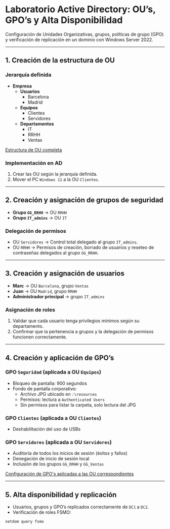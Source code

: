 # Laboratorio Active Directory: OU’s, GPO’s y Alta Disponibilidad

Configuración de Unidades Organizativas, grupos, políticas de grupo (GPO) y verificación de replicación en un dominio con Windows Server 2022.

---

## 1. Creación de la estructura de OU

### Jerarquía definida
- **Empresa**  
  - **Usuarios**  
    - Barcelona  
    - Madrid  
  - **Equipos**  
    - Clientes  
    - Servidores  
  - **Departamentos**  
    - IT  
    - RRHH  
    - Ventas  
	
[Estructura de OU completa](../images/ou.png)

### Implementación en AD
1. Crear las OU según la jerarquía definida.  
2. Mover el PC `Windows 11` a la OU `Clientes`.

---

## 2. Creación y asignación de grupos de seguridad

- **Grupo `GG_RRHH`** → OU `RRHH`  
- **Grupo `IT_admins`** → OU `IT`  

### Delegación de permisos
- OU `Servidores` → Control total delegado al grupo `IT_admins`.  
- OU `RRHH` → Permisos de creación, borrado de usuarios y reseteo de contraseñas delegados al grupo `GG_RRHH`.  

---

## 3. Creación y asignación de usuarios

- **Marc** → OU `Barcelona`, grupo `Ventas`  
- **Juan** → OU `Madrid`, grupo `RRHH`  
- **Administrador principal** → grupo `IT_admins`  

### Asignación de roles
1. Validar que cada usuario tenga privilegios mínimos según su departamento.  
2. Confirmar que la pertenencia a grupos y la delegación de permisos funcionen correctamente.

---

## 4. Creación y aplicación de GPO’s

### GPO `Seguridad` (aplicada a OU `Equipos`)
- Bloqueo de pantalla: 900 segundos  
- Fondo de pantalla corporativo:  
  - Archivo JPG ubicado en `:\resources`  
  - Permisos: lectura a `Authenticated Users`  
  - Sin permisos para listar la carpeta, solo lectura del JPG  

### GPO `Clientes` (aplicada a OU `Clientes`)
- Deshabilitación del uso de USBs  

### GPO `Servidores` (aplicada a OU `Servidores`)
- Auditoría de todos los inicios de sesión (éxitos y fallos)  
- Denegación de inicio de sesión local  
- Inclusión de los grupos `GG_RRHH` y `GG_Ventas` 

[Configuración de GPO's aplicadas a las OU correspondientes](../images/gpo.png) 

---

## 5. Alta disponibilidad y replicación

- Usuarios, grupos y GPO’s replicados correctamente de `DC1` a `DC2`.  
- Verificación de roles FSMO:

```cmd
netdom query fsmo
